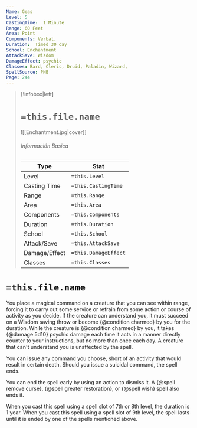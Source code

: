 ```yaml
---
Name: Geas
Level: 5
CastingTime:  1 Minute 
Range: 60 Feet
Area: Point
Components: Verbal, 
Duration:  Timed 30 day
School: Enchantment
AttackSave: Wisdom
DamageEffect: psychic
Classes: Bard, Cleric, Druid, Paladin, Wizard, 
SpellSource: PHB
Page: 244
---
```


>[!infobox|left]
># `=this.file.name`
>![[Enchantment.jpg|cover]]
> ###### Información Basica
> Type |  Stat |
> ---|---|
> Level | `=this.Level` |
> Casting Time | `=this.CastingTime` |
> Range | `=this.Range` |
> Area | `=this.Area` |
> Components | `=this.Components` |
> Duration | `=this.Duration` |
> School | `=this.School` |
> Attack/Save | `=this.AttackSave` |
> Damage/Effect | `=this.DamageEffect` |
> Classes | `=this.Classes` |

# `=this.file.name`
You place a magical command on a creature that you can see within range, forcing it to carry out some service or refrain from some action or course of activity as you decide. If the creature can understand you, it must succeed on a Wisdom saving throw or become {@condition charmed} by you for the duration. While the creature is {@condition charmed} by you, it takes {@damage 5d10} psychic damage each time it acts in a manner directly counter to your instructions, but no more than once each day. A creature that can&#x27;t understand you is unaffected by the spell.

You can issue any command you choose, short of an activity that would result in certain death. Should you issue a suicidal command, the spell ends.

You can end the spell early by using an action to dismiss it. A {@spell remove curse}, {@spell greater restoration}, or {@spell wish} spell also ends it.



 


 


 


When you cast this spell using a spell slot of 7th or 8th level, the duration is 1 year. When you cast this spell using a spell slot of 9th level, the spell lasts until it is ended by one of the spells mentioned above. 